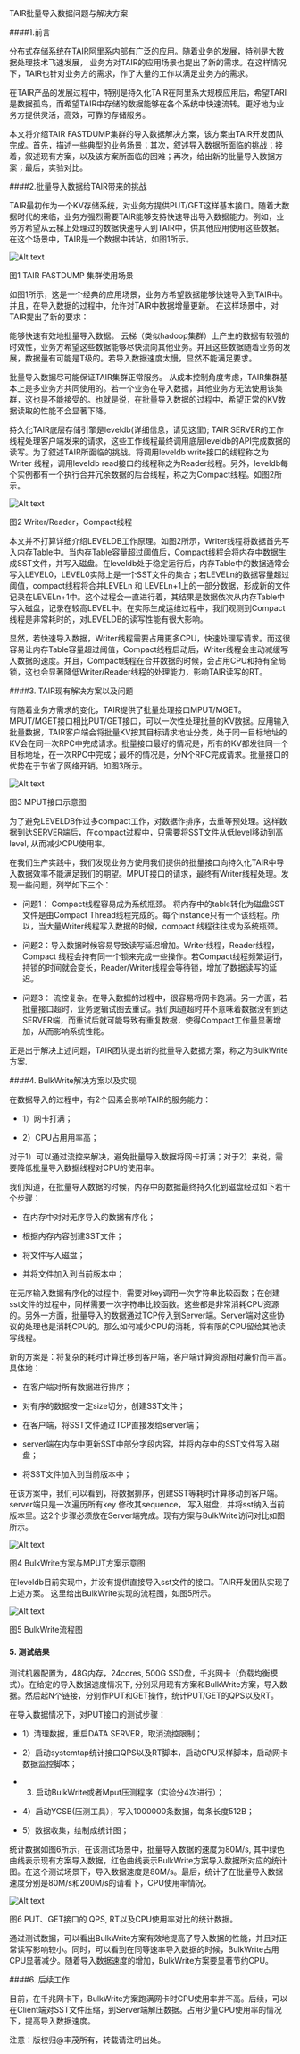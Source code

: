 TAIR批量导入数据问题与解决方案
 

####1.前言

分布式存储系统在TAIR阿里系内部有广泛的应用。随着业务的发展，特别是大数据处理技术飞速发展， 业务方对TAIR的应用场景也提出了新的需求。在这样情况下，TAIR也针对业务方的需求，作了大量的工作以满足业务方的需求。

在TAIR产品的发展过程中，特别是持久化TAIR在阿里系大规模应用后，希望TARI是数据孤岛，而希望TAIR中存储的数据能够在各个系统中快速流转。更好地为业务方提供灵活，高效，可靠的存储服务。

本文将介绍TAIR FASTDUMP集群的导入数据解决方案，该方案由TAIR开发团队完成。首先，描述一些典型的业务场景；其次，叙述导入数据所面临的挑战；接着，叙述现有方案，以及该方案所面临的困难；再次，给出新的批量导入数据方案；最后，实验对比。

 

####2.批量导入数据给TAIR带来的挑战

TAIR最初作为一个KV存储系统，对业务方提供PUT/GET这样基本接口。随着大数据时代的来临，业务方强烈需要TAIR能够支持快速导出导入数据能力。例如，业务方希望从云梯上处理过的数据快速导入到TAIR中，供其他应用使用这些数据。在这个场景中，TAIR是一个数据中转站，如图1所示。


![Alt text](./1.jpg)

图1 TAIR FASTDUMP 集群使用场景

 

如图1所示，这是一个经典的应用场景，业务方希望数据能够快速导入到TAIR中。并且，在导入数据的过程中，允许对TAIR中数据增量更新。 在这样场景中，对TAIR提出了新的要求：

能够快速有效地批量导入数据。 云梯（类似hadoop集群）上产生的数据有较强的时效性，业务方希望这些数据能够尽快流向其他业务。并且这些数据随着业务的发展，数据量有可能是T级的。若导入数据速度太慢，显然不能满足要求。

批量导入数据尽可能保证TAIR集群正常服务。 从成本控制角度考虑，TAIR集群基本上是多业务方共同使用的。若一个业务在导入数据，其他业务方无法使用该集群，这也是不能接受的。也就是说，在批量导入数据的过程中，希望正常的KV数据读取的性能不会显著下降。

持久化TAIR底层存储引擎是leveldb(详细信息，请见这里); TAIR SERVER的工作线程处理客户端发来的请求，这些工作线程最终调用底层leveldb的API完成数据的读写。为了叙述TAIR所面临的挑战。将调用leveldb write接口的线程称之为Writer 线程，调用leveldb read接口的线程称之为Reader线程。另外，leveldb每个实例都有一个执行合并冗余数据的后台线程，称之为Compact线程。如图2所示。

![Alt text](./2.jpg)


图2 Writer/Reader，Compact线程

本文并不打算详细介绍LEVELDB工作原理。如图2所示，Writer线程将数据首先写入内存Table中。当内存Table容量超过阈值后，Compact线程会将内存中数据生成SST文件，并写入磁盘。在leveldb处于稳定运行后，内存Table中的数据通常会写入LEVEL0，LEVEL0实际上是一个SST文件的集合；若LEVELn的数据容量超过阈值，compact线程将合并LEVELn 和 LEVELn+1上的一部分数据，形成新的文件记录在LEVELn+1中。这个过程会一直进行着，其结果是数据依次从内存Table中写入磁盘，记录在较高LEVEL中。在实际生成运维过程中，我们观测到Compact线程是非常耗时的，对LEVELDB的读写性能有很大影响。

显然，若快速导入数据，Writer线程需要占用更多CPU，快速处理写请求。而这很容易让内存Table容量超过阈值，Compact线程启动后，Writer线程会主动减缓写入数据的速度。并且，Compact线程在合并数据的时候，会占用CPU和持有全局锁，这也会显著降低Writer/Reader线程的处理能力，影响TAIR读写的RT。

 

####3. TAIR现有解决方案以及问题

有随着业务方需求的变化，TAIR提供了批量处理接口MPUT/MGET。MPUT/MGET接口相比PUT/GET接口，可以一次性处理批量的KV数据。应用输入批量数据，TAIR客户端会将批量KV按其目标请求地址分类，处于同一目标地址的KV会在同一次RPC中完成请求。批量接口最好的情况是，所有的KV都发往同一个目标地址，在一次RPC中完成；最坏的情况是，分N个RPC完成请求。批量接口的优势在于节省了网络开销。如图3所示。


![Alt text](./3.jpg)

图3 MPUT接口示意图

 

为了避免LEVELDB作过多compact工作，对数据作排序，去重等预处理。这样数据到达SERVER端后，在compact过程中，只需要将SST文件从低level移动到高level, 从而减少CPU使用率。

在我们生产实践中，我们发现业务方使用我们提供的批量接口向持久化TAIR中导入数据效率不能满足我们的期望。MPUT接口的请求，最终有Writer线程处理。发现一些问题，列举如下三个：

* 问题1： Compact线程容易成为系统瓶颈。 将内存中的table转化为磁盘SST文件是由Compact      Thread线程完成的。每个instance只有一个该线程。所以，当大量Writer线程写入数据的时候，compact 线程往往成为系统瓶颈。

* 问题2：导入数据时候容易导致读写延迟增加。Writer线程，Reader线程，Compact      线程会持有同一个锁来完成一些操作。若Compact线程频繁运行，持锁的时间就会变长，Reader/Writer线程会等待锁，增加了数据读写的延迟。

* 问题3：      流控复杂。在导入数据的过程中，很容易将网卡跑满。另一方面，若批量接口超时，业务逻辑试图去重试。我们知道超时并不意味着数据没有到达SERVER端，而重试后就可能导致有重复数据，使得Compact工作量显著增加，从而影响系统性能。

正是出于解决上述问题，TAIR团队提出新的批量导入数据方案，称之为BulkWrite方案.

 

####4. BulkWrite解决方案以及实现

在数据导入的过程中，有2个因素会影响TAIR的服务能力：

* 1）网卡打满；

* 2）CPU占用用率高；

对于1）可以通过流控来解决，避免批量导入数据将网卡打满；对于2）来说，需要降低批量导入数据线程对CPU的使用率。

我们知道，在批量导入数据的时候，内存中的数据最终持久化到磁盘经过如下若干个步骤：

* 在内存中对对无序导入的数据有序化；

* 根据内存内容创建SST文件；

* 将文件写入磁盘；

* 并将文件加入到当前版本中；

在无序输入数据有序化的过程中，需要对key调用一次字符串比较函数；在创建sst文件的过程中，同样需要一次字符串比较函数。这些都是非常消耗CPU资源的。另外一方面，批量导入的数据通过TCP传入到Server端。Server端对这些协议的处理也是消耗CPU的。那么如何减少CPU的消耗，将有限的CPU留给其他读写线程。

新的方案是：将复杂的耗时计算迁移到客户端，客户端计算资源相对廉价而丰富。具体地：

* 在客户端对所有数据进行排序；

* 对有序的数据按一定size切分，创建SST文件；

* 在客户端，将SST文件通过TCP直接发给server端；

* server端在内存中更新SST中部分字段内容，并将内存中的SST文件写入磁盘；

* 将SST文件加入到当前版本中；

在该方案中，我们可以看到，将数据排序，创建SST等耗时计算移动到客户端。server端只是一次遍历所有key 修改其sequence， 写入磁盘，并将sst纳入当前版本里。这2个步骤必须放在Server端完成。现有方案与BulkWrite访问对比如图所示。


![Alt text](./4.jpg)

图4 BulkWrite方案与MPUT方案示意图

 

在leveldb目前实现中，并没有提供直接导入sst文件的接口。TAIR开发团队实现了上述方案。 这里给出BulkWrite实现的流程图，如图5所示。


![Alt text](./5.jpg)

图5 BulkWrite流程图

 

#### 5. 测试结果

测试机器配置为，48G内存，24cores, 500G SSD盘，千兆网卡（负载均衡模式）。在给定的导入数据速度情况下, 分别采用现有方案和BulkWrite方案，导入数据。然后起N个链接，分别作PUT和GET操作，统计PUT/GET的QPS以及RT。

在导入数据情况下，对PUT接口的测试步骤：

* 1）清理数据，重启DATA SERVER，取消流控限制；

* 2）启动systemtap统计接口QPS以及RT脚本，启动CPU采样脚本，启动网卡数据监控脚本；

* 3) 启动BulkWrite或者Mput压测程序（实验分4次进行）；

* 4）启动YCSB(压测工具），写入1000000条数据，每条长度512B；

* 5）数据收集，绘制成统计图；

统计数据如图6所示，在该测试场景中，批量导入数据的速度为80M/s, 其中绿色曲线表示现有方案导入数据，红色曲线表示BulkWrite方案导入数据所对应的统计图。在这个测试场景下，导入数据速度是80M/s。最后，统计了在批量导入数据速度分别是80M/s和200M/s的请看下，CPU使用率情况。


![Alt text](./6.png)

图6 PUT、GET接口的 QPS, RT以及CPU使用率对比的统计数据。

 

通过测试数据，可以看出BulkWrite方案有效地提高了导入数据的性能，并且对正常读写影响较小。同时，可以看到在同等速率导入数据的时候，BulkWrite占用CPU显著减少。随着导入数据速度的增加，BulkWrite方案要显著节约CPU。

 

####6. 后续工作

目前，在千兆网卡下，BulkWrite方案跑满网卡时CPU使用率并不高。后续，可以在Client端对SST文件压缩，到Server端解压数据。占用少量CPU使用率的情况下，提高导入数据速度。





注意：版权归@丰茂所有，转载请注明出处。

